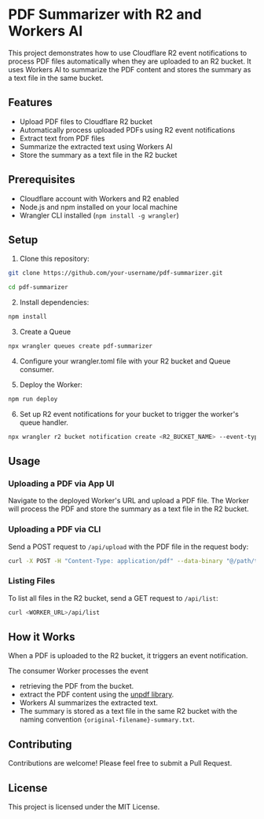 
# PDF Summarizer with R2 and Workers AI

This project demonstrates how to use Cloudflare R2 event notifications to process PDF files automatically when they are uploaded to an R2 bucket. It uses Workers AI to summarize the PDF content and stores the summary as a text file in the same bucket.

## Features

- Upload PDF files to Cloudflare R2 bucket
- Automatically process uploaded PDFs using R2 event notifications
- Extract text from PDF files
- Summarize the extracted text using Workers AI
- Store the summary as a text file in the R2 bucket

## Prerequisites

- Cloudflare account with Workers and R2 enabled
- Node.js and npm installed on your local machine
- Wrangler CLI installed (`npm install -g wrangler`)

## Setup

1. Clone this repository:

```bash
git clone https://github.com/your-username/pdf-summarizer.git

cd pdf-summarizer
```

2. Install dependencies:

```bash
npm install
```

3. Create a Queue

```bash
npx wrangler queues create pdf-summarizer
```

4. Configure your wrangler.toml file with your R2 bucket and Queue consumer.

5. Deploy the Worker:

```bash
npm run deploy
```

6. Set up R2 event notifications for your bucket to trigger the worker's queue handler.

```bash
npx wrangler r2 bucket notification create <R2_BUCKET_NAME> --event-type object-create --queue pdf-summarizer --suffix "pdf"
```

## Usage

### Uploading a PDF via App UI

Navigate to the deployed Worker's URL and upload a PDF file. The Worker will process the PDF and store the summary as a text file in the R2 bucket.

### Uploading a PDF via CLI

Send a POST request to `/api/upload` with the PDF file in the request body:

```bash
curl -X POST -H "Content-Type: application/pdf" --data-binary "@/path/to/your/pdf/file.pdf" <WORKER_URL>/api/upload
```

### Listing Files

To list all files in the R2 bucket, send a GET request to `/api/list`:

```bash
curl <WORKER_URL>/api/list
```

## How it Works
When a PDF is uploaded to the R2 bucket, it triggers an event notification.

The consumer Worker processes the event
- retrieving the PDF from the bucket.
- extract the PDF content using the [unpdf library]().
- Workers AI summarizes the extracted text.
- The summary is stored as a text file in the same R2 bucket with the naming convention `{original-filename}-summary.txt`.

## Contributing
Contributions are welcome! Please feel free to submit a Pull Request.

## License
This project is licensed under the MIT License.